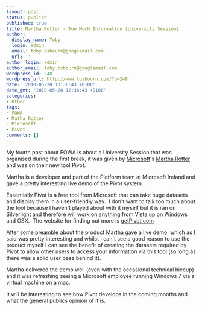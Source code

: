 ```yaml
---
layout: post
status: publish
published: true
title: Martha Rotter - Too Much Information [University Session]
author:
  display_name: Toby
  login: admin
  email: toby.osbourn@googlemail.com
  url: ''
author_login: admin
author_email: toby.osbourn@googlemail.com
wordpress_id: 248
wordpress_url: http://www.tosbourn.com/?p=248
date: '2010-05-20 13:36:43 +0100'
date_gmt: '2010-05-20 12:36:43 +0100'
categories:
- Other
tags:
- FOWA
- Matha Rotter
- Microsoft
- Pivot
comments: []
---
```

<div id="_mcePaste" style="position: absolute; left: -10000px; top: 0px; width: 1px; height: 1px; overflow-x: hidden; overflow-y: hidden;">My fourth post about FOWA is about a University Session that was organised during the first break, it was given by Microsoft's Martha Rotter and was on their new tool Pivot.</div>
<div id="_mcePaste" style="position: absolute; left: -10000px; top: 0px; width: 1px; height: 1px; overflow-x: hidden; overflow-y: hidden;">Martha is a developer and part of the Platform team at Microsoft Ireland and gave a pretty interesting live demo of the Pivot system.</div>
<div id="_mcePaste" style="position: absolute; left: -10000px; top: 0px; width: 1px; height: 1px; overflow-x: hidden; overflow-y: hidden;">Essentially Pivot is a free tool from Microsoft that can take huge datasets and display them in a user-friendly way.  I don't want to talk too much about the tool because I haven't played about with it myself but it is ran on Silverlight and therefore will work on anything from Vista up on Windows and OSX.  The website for finding out more is getPivot.com</div>
<div id="_mcePaste" style="position: absolute; left: -10000px; top: 0px; width: 1px; height: 1px; overflow-x: hidden; overflow-y: hidden;">After some preamble about the product Martha gave a live demo, which as I said was pretty interesting and whilst I can't see a good reason to use the product myself I can see the benefit of creating the datasets required by Pivot to allow other users to access your information via this tool (so long as there was a solid user base behind it).</div>
<div id="_mcePaste" style="position: absolute; left: -10000px; top: 0px; width: 1px; height: 1px; overflow-x: hidden; overflow-y: hidden;">Martha delivered the demo well (even with the occasional technical hiccup) and it was refreshing seeing a Microsoft employee running Windows 7 via a virtual machine on a mac.</div>
<div id="_mcePaste" style="position: absolute; left: -10000px; top: 0px; width: 1px; height: 1px; overflow-x: hidden; overflow-y: hidden;">It will be interesting to see how Pivot develops in the coming months and what the general publics opinion of it is.</div>
<p>My fourth post about FOWA is about a University Session that was organised during the first break, it was given by <a href="http://microsoft.com" target="_blank">Microsoft</a>'s <a href="http://twitter.com/martharotter" target="_blank">Martha Rotter</a> and was on their new tool Pivot.</p>
<p>Martha is a developer and part of the Platform team at Microsoft Ireland and gave a pretty interesting live demo of the Pivot system.</p>
<p>Essentially Pivot is a free tool from Microsoft that can take huge datasets and display them in a user-friendly way.  I don't want to talk too much about the tool because I haven't played about with it myself but it is ran on Silverlight and therefore will work on anything from Vista up on Windows and OSX.  The website for finding out more is <a href="http://getPivot.com" target="_blank">getPivot.com</a></p>
<p>After some preamble about the product Martha gave a live demo, which as I said was pretty interesting and whilst I can't see a good reason to use the product myself I can see the benefit of creating the datasets required by Pivot to allow other users to access your information via this tool (so long as there was a solid user base behind it).</p>
<p>Martha delivered the demo well (even with the occasional technical hiccup) and it was refreshing seeing a Microsoft employee running Windows 7 via a virtual machine on a mac.</p>
<p>It will be interesting to see how Pivot develops in the coming months and what the general publics opinion of it is.</p>
